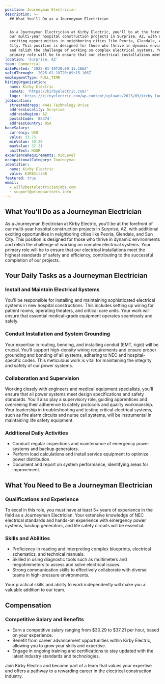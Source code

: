 ```yaml
---
position: Journeyman Electrician
description: >-
  ## What You'll Do as a Journeyman Electrician


  As a Journeyman Electrician at Kirby Electric, you'll be at the forefront of
  our multi-year hospital construction projects in Surprise, AZ, with additional
  exciting opportunities in neighboring cities like Peoria, Glendale, and Sun
  City. This position is designed for those who thrive in dynamic environments
  and relish the challenge of working on complex electrical systems. Your
  primary role will be to ensure that our electrical installations meet th...
location: 'Surprise, AZ'
team: Commercial
datePosted: '2025-01-19T20:09:15.166Z'
validThrough: '2025-02-18T20:09:15.166Z'
employmentType: FULL_TIME
hiringOrganization:
  name: Kirby Electric
  sameAs: 'https://kirbyelectric.com/'
  logo: 'https://kirbyelectric.com/wp-content/uploads/2023/03/kirby_logo.png'
jobLocation:
  streetAddress: 4441 Technology Drive
  addressLocality: Surprise
  addressRegion: AZ
  postalCode: '85374'
  addressCountry: USA
baseSalary:
  currency: USD
  value: 33.75
  minValue: 30.29
  maxValue: 37.21
  unitText: HOUR
experienceRequirements: midLevel
occupationalCategory: Journeyman
identifier:
  name: Kirby Electric
  value: KIRB5itz58
featured: true
email:
  - will@bestelectricianjobs.com
  - support@primepartners.info
---
```




## What You'll Do as a Journeyman Electrician

As a Journeyman Electrician at Kirby Electric, you'll be at the forefront of our multi-year hospital construction projects in Surprise, AZ, with additional exciting opportunities in neighboring cities like Peoria, Glendale, and Sun City. This position is designed for those who thrive in dynamic environments and relish the challenge of working on complex electrical systems. Your primary role will be to ensure that our electrical installations meet the highest standards of safety and efficiency, contributing to the successful completion of our projects.

## Your Daily Tasks as a Journeyman Electrician

### Install and Maintain Electrical Systems

You'll be responsible for installing and maintaining sophisticated electrical systems in new hospital constructions. This includes setting up wiring for patient rooms, operating theaters, and critical care units. Your work will ensure that essential medical-grade equipment operates seamlessly and safely.

### Conduit Installation and System Grounding

Your expertise in routing, bending, and installing conduit (EMT, rigid) will be crucial. You'll support high-density wiring requirements and ensure proper grounding and bonding of all systems, adhering to NEC and hospital-specific codes. This meticulous work is vital for maintaining the integrity and safety of our power systems.

### Collaboration and Supervision

Working closely with engineers and medical equipment specialists, you'll ensure that all power systems meet design specifications and safety standards. You'll also play a supervisory role, guiding apprentices and overseeing their adherence to safety protocols and quality workmanship. Your leadership in troubleshooting and testing critical electrical systems, such as fire alarm circuits and nurse call systems, will be instrumental in maintaining life safety equipment.

### Additional Daily Activities

- Conduct regular inspections and maintenance of emergency power systems and backup generators.
- Perform load calculations and install service equipment to optimize power distribution.
- Document and report on system performance, identifying areas for improvement.

## What You Need to Be a Journeyman Electrician

### Qualifications and Experience

To excel in this role, you must have at least 5+ years of experience in the field as a Journeyman Electrician. Your extensive knowledge of NEC electrical standards and hands-on experience with emergency power systems, backup generators, and life safety circuits will be essential.

### Skills and Abilities

- Proficiency in reading and interpreting complex blueprints, electrical schematics, and technical manuals.
- Skilled in using diagnostic tools such as multimeters and megohmmeters to assess and solve electrical issues.
- Strong communication skills to effectively collaborate with diverse teams in high-pressure environments.

Your practical skills and ability to work independently will make you a valuable addition to our team.

## Compensation

### Competitive Salary and Benefits

- Earn a competitive salary ranging from $30.29 to $37.21 per hour, based on your experience.
- Benefit from career advancement opportunities within Kirby Electric, allowing you to grow your skills and expertise.
- Engage in ongoing training and certifications to stay updated with the latest industry standards and technologies.

Join Kirby Electric and become part of a team that values your expertise and offers a pathway to a rewarding career in the electrical construction industry.